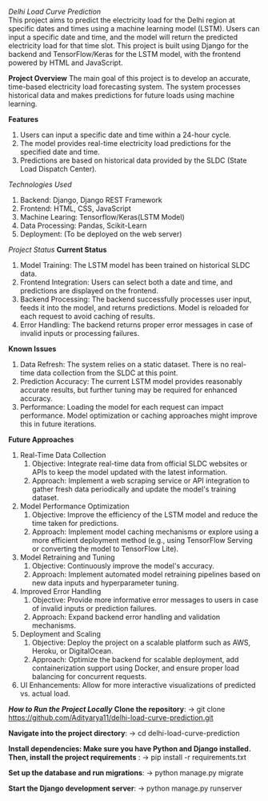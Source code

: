 _Delhi Load Curve Prediction_  
This project aims to predict the electricity load for the Delhi region at specific dates and times using a machine learning model (LSTM). Users can input a specific date and time, and the model will return the predicted electricity load for that time slot. This project is built using Django for the backend and TensorFlow/Keras for the LSTM model, with the frontend powered by HTML and JavaScript.

**Project Overview**
The main goal of this project is to develop an accurate, time-based electricity load forecasting system. The system processes historical data and makes predictions for future loads using machine learning.

**Features**
1. Users can input a specific date and time within a 24-hour cycle.
2. The model provides real-time electricity load predictions for the specified date and time.
3. Predictions are based on historical data provided by the SLDC (State Load Dispatch Center).

  *Technologies Used*
1. Backend: Django, Django REST Framework
2. Frontend: HTML, CSS, JavaScript
3. Machine Learing: Tensorflow/Keras(LSTM Model)
4. Data Processing: Pandas, Scikit-Learn
5. Deployment: (To be deployed on the web server)

  *Project Status*
 **Current Status**
1. Model Training: The LSTM model has been trained on historical SLDC data.
2. Frontend Integration: Users can select both a date and time, and predictions are displayed on the frontend.
3. Backend Processing: The backend successfully processes user input, feeds it into the model, and returns predictions. Model is reloaded for each request to avoid caching of results.
4. Error Handling: The backend returns proper error messages in case of invalid inputs or processing failures.

 **Known Issues**
1. Data Refresh: The system relies on a static dataset. There is no real-time data collection from the SLDC at this point.
2. Prediction Accuracy: The current LSTM model provides reasonably accurate results, but further tuning may be required for enhanced accuracy.
3. Performance: Loading the model for each request can impact performance. Model optimization or caching approaches might improve this in future iterations.

**Future Approaches**
1. Real-Time Data Collection
   1. Objective: Integrate real-time data from official SLDC websites or APIs to keep the model updated with the latest information.
   2. Approach: Implement a web scraping service or API integration to gather fresh data periodically and update the model's training dataset.
2. Model Performance Optimization
   1. Objective: Improve the efficiency of the LSTM model and reduce the time taken for predictions.
   2. Approach: Implement model caching mechanisms or explore using a more efficient deployment method (e.g., using TensorFlow Serving or converting the model to TensorFlow Lite).
3. Model Retraining and Tuning
   1. Objective: Continuously improve the model's accuracy.
   2. Approach: Implement automated model retraining pipelines based on new data inputs and hyperparameter tuning.
4. Improved Error Handling
   1. Objective: Provide more informative error messages to users in case of invalid inputs or prediction failures.
   2. Approach: Expand backend error handling and validation mechanisms.
5. Deployment and Scaling
   1. Objective: Deploy the project on a scalable platform such as AWS, Heroku, or DigitalOcean.
   2. Approach: Optimize the backend for scalable deployment, add containerization support using Docker, and ensure proper load balancing for concurrent requests.
6. UI Enhancements: Allow for more interactive visualizations of predicted vs. actual load.

_**How to Run the Project Locally**_
**Clone the repository**: 
-> git clone https://github.com/Adityarya11/delhi-load-curve-prediction.git

**Navigate into the project directory**:
-> cd delhi-load-curve-prediction

**Install dependencies: Make sure you have Python and Django installed. Then, install the project requirements** :
-> pip install -r requirements.txt

**Set up the database and run migrations**:
-> python manage.py migrate

**Start the Django development server**:
-> python manage.py runserver


























